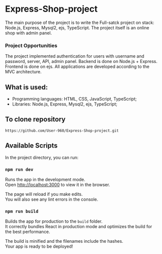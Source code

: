 # Express-Shop-project

The main purpose of the project is to write the Full-satck project on stack: Node.js, Express, Mysql2, ejs, TypeScript. The project itself is an online shop with admin panel.

### Project Opportunities

The project implemented authentication for users with username and password, server, API, admin panel. Backend is done on Node.js + Express. Frontend is done on ejs. All applications are developed according to the MVC architecture.

## What is used:

- Programming languages: HTML, CSS, JavaScript, TypeScript;
- Libraries: Node.js, Express, Mysql2, ejs, TypeScript;

## To clone repository

```shell
https://github.com/User-960/Express-Shop-project.git
```

## Available Scripts

In the project directory, you can run:

### `npm run dev`

Runs the app in the development mode.\
Open [http://localhost:3000](http://localhost:3000) to view it in the browser.

The page will reload if you make edits.\
You will also see any lint errors in the console.

### `npm run build`

Builds the app for production to the `build` folder.\
It correctly bundles React in production mode and optimizes the build for the best performance.

The build is minified and the filenames include the hashes.\
Your app is ready to be deployed!
